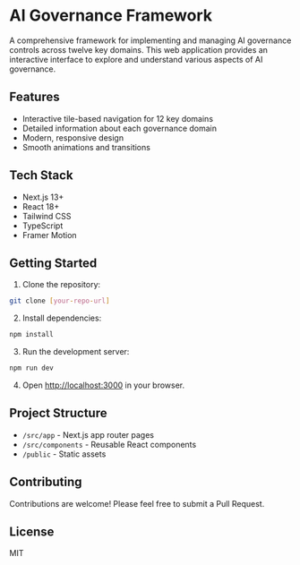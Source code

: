 # AI Governance Framework

A comprehensive framework for implementing and managing AI governance controls across twelve key domains. This web application provides an interactive interface to explore and understand various aspects of AI governance.

## Features

- Interactive tile-based navigation for 12 key domains
- Detailed information about each governance domain
- Modern, responsive design
- Smooth animations and transitions

## Tech Stack

- Next.js 13+
- React 18+
- Tailwind CSS
- TypeScript
- Framer Motion

## Getting Started

1. Clone the repository:
```bash
git clone [your-repo-url]
```

2. Install dependencies:
```bash
npm install
```

3. Run the development server:
```bash
npm run dev
```

4. Open [http://localhost:3000](http://localhost:3000) in your browser.

## Project Structure

- `/src/app` - Next.js app router pages
- `/src/components` - Reusable React components
- `/public` - Static assets

## Contributing

Contributions are welcome! Please feel free to submit a Pull Request.

## License

MIT 